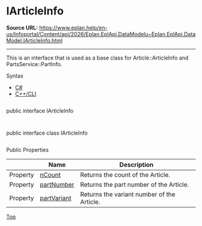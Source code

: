# IArticleInfo

**Source URL:** https://www.eplan.help/en-us/Infoportal/Content/api/2026/Eplan.EplApi.DataModelu~Eplan.EplApi.DataModel.IArticleInfo.html

---

This is an interface that is used as a base class for Article::ArticleInfo and PartsService::PartInfo.

Syntax

- [C#](#i-syntax-CS)
- [C++/CLI](#i-syntax-CPP2005)

```
```
public interface IArticleInfo
```
```

```
```
public interface class IArticleInfo
```
```





Public Properties

|  | Name | Description |
| --- | --- | --- |
| Property | [nCount](Eplan.EplApi.DataModelu~Eplan.EplApi.DataModel.IArticleInfo~nCount.html) | Returns the count of the Article. |
| Property | [partNumber](Eplan.EplApi.DataModelu~Eplan.EplApi.DataModel.IArticleInfo~partNumber.html) | Returns the part number of the Article. |
| Property | [partVariant](Eplan.EplApi.DataModelu~Eplan.EplApi.DataModel.IArticleInfo~partVariant.html) | Returns the variant number of the Article. |

[Top](#top)
